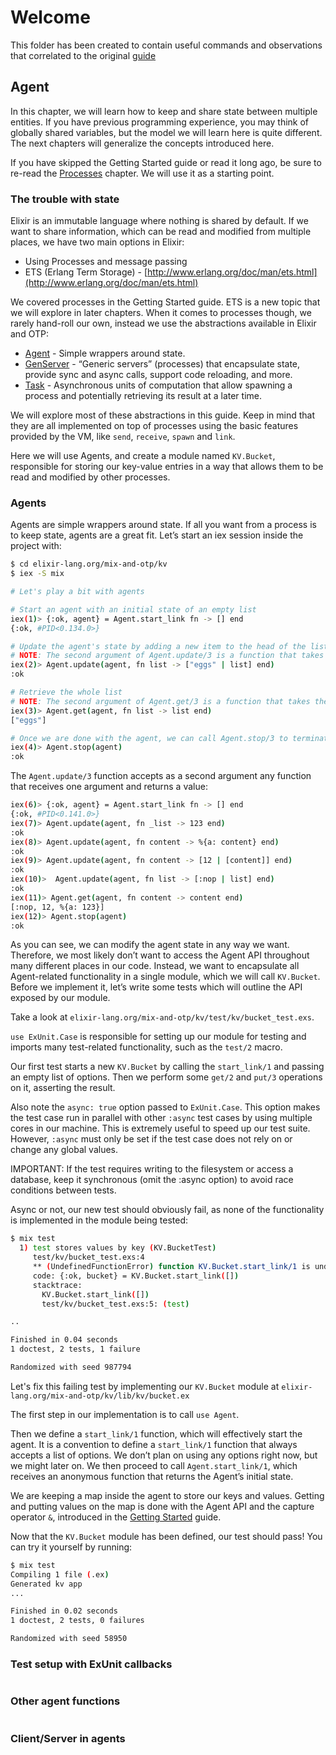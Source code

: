 # Welcome

This folder has been created to contain useful commands and observations that correlated to the original [guide](https://elixir-lang.org/getting-started/mix-otp/agent.html)

## Agent

In this chapter, we will learn how to keep and share state between multiple entities. If you have previous programming experience, you may think of globally shared variables, but the model we will learn here is quite different. The next chapters will generalize the concepts introduced here.

If you have skipped the Getting Started guide or read it long ago, be sure to re-read the [Processes](https://elixir-lang.org/getting-started/processes.html) chapter. We will use it as a starting point.

### The trouble with state

Elixir is an immutable language where nothing is shared by default. If we want to share information, which can be read and modified from multiple places, we have two main options in Elixir:

+ Using Processes and message passing
+ ETS (Erlang Term Storage) - [http://www.erlang.org/doc/man/ets.html](http://www.erlang.org/doc/man/ets.html)

We covered processes in the Getting Started guide. ETS is a new topic that we will explore in later chapters. When it comes to processes though, we rarely hand-roll our own, instead we use the abstractions available in Elixir and OTP:

+ [Agent](https://hexdocs.pm/elixir/Agent.html) - Simple wrappers around state.
+ [GenServer](https://hexdocs.pm/elixir/GenServer.html) - “Generic servers” (processes) that encapsulate state, provide sync and async calls, support code reloading, and more.
+ [Task](https://hexdocs.pm/elixir/Task.html) - Asynchronous units of computation that allow spawning a process and potentially retrieving its result at a later time.

We will explore most of these abstractions in this guide. Keep in mind that they are all implemented on top of processes using the basic features provided by the VM, like `send`, `receive`, `spawn` and `link`.

Here we will use Agents, and create a module named `KV.Bucket`, responsible for storing our key-value entries in a way that allows them to be read and modified by other processes.

### Agents

Agents are simple wrappers around state. If all you want from a process is to keep state, agents are a great fit. Let’s start an iex session inside the project with:

```sh
$ cd elixir-lang.org/mix-and-otp/kv
$ iex -S mix

# Let's play a bit with agents

# Start an agent with an initial state of an empty list
iex(1)> {:ok, agent} = Agent.start_link fn -> [] end
{:ok, #PID<0.134.0>}

# Update the agent's state by adding a new item to the head of the list
# NOTE: The second argument of Agent.update/3 is a function that takes the agent’s current state as input and returns its desired new state.
iex(2)> Agent.update(agent, fn list -> ["eggs" | list] end)
:ok

# Retrieve the whole list
# NOTE: The second argument of Agent.get/3 is a function that takes the state as input and returns the value that Agent.get/3 itself will return.
iex(3)> Agent.get(agent, fn list -> list end)
["eggs"]

# Once we are done with the agent, we can call Agent.stop/3 to terminate the agent process.
iex(4)> Agent.stop(agent)
:ok
```

The `Agent.update/3` function accepts as a second argument any function that receives one argument and returns a value:

```sh
iex(6)> {:ok, agent} = Agent.start_link fn -> [] end
{:ok, #PID<0.141.0>}
iex(7)> Agent.update(agent, fn _list -> 123 end)
:ok
iex(8)> Agent.update(agent, fn content -> %{a: content} end)
:ok
iex(9)> Agent.update(agent, fn content -> [12 | [content]] end)
:ok
iex(10)>  Agent.update(agent, fn list -> [:nop | list] end)
:ok
iex(11)> Agent.get(agent, fn content -> content end)
[:nop, 12, %{a: 123}]
iex(12)> Agent.stop(agent)
:ok
```

As you can see, we can modify the agent state in any way we want. Therefore, we most likely don’t want to access the Agent API throughout many different places in our code. Instead, we want to encapsulate all Agent-related functionality in a single module, which we will call `KV.Bucket`. Before we implement it, let’s write some tests which will outline the API exposed by our module.

Take a look at `elixir-lang.org/mix-and-otp/kv/test/kv/bucket_test.exs`.

`use ExUnit.Case` is responsible for setting up our module for testing and imports many test-related functionality, such as the `test/2` macro.

Our first test starts a new `KV.Bucket` by calling the `start_link/1` and passing an empty list of options. Then we perform some `get/2` and `put/3` operations on it, asserting the result.

Also note the `async: true` option passed to `ExUnit.Case`. This option makes the test case run in parallel with other `:async` test cases by using multiple cores in our machine. This is extremely useful to speed up our test suite. However, `:async` must only be set if the test case does not rely on or change any global values.

IMPORTANT: If the test requires writing to the filesystem or access a database, keep it synchronous (omit the :async option) to avoid race conditions between tests.

Async or not, our new test should obviously fail, as none of the functionality is implemented in the module being tested:

```sh
$ mix test 
  1) test stores values by key (KV.BucketTest)
     test/kv/bucket_test.exs:4
     ** (UndefinedFunctionError) function KV.Bucket.start_link/1 is undefined (module KV.Bucket is not available)
     code: {:ok, bucket} = KV.Bucket.start_link([])
     stacktrace:
       KV.Bucket.start_link([])
       test/kv/bucket_test.exs:5: (test)

..

Finished in 0.04 seconds
1 doctest, 2 tests, 1 failure

Randomized with seed 987794
```

Let's fix this failing test by implementing our `KV.Bucket` module at `elixir-lang.org/mix-and-otp/kv/lib/kv/bucket.ex`

The first step in our implementation is to call `use Agent`.

Then we define a `start_link/1` function, which will effectively start the agent. It is a convention to define a `start_link/1` function that always accepts a list of options. We don’t plan on using any options right now, but we might later on. We then proceed to call `Agent.start_link/1`, which receives an anonymous function that returns the Agent’s initial state.

We are keeping a map inside the agent to store our keys and values. Getting and putting values on the map is done with the Agent API and the capture operator `&`, introduced in the [Getting Started](https://elixir-lang.org/getting-started/modules-and-functions.html#function-capturing) guide.

Now that the `KV.Bucket` module has been defined, our test should pass! You can try it yourself by running:

```sh
$ mix test
Compiling 1 file (.ex)
Generated kv app
...

Finished in 0.02 seconds
1 doctest, 2 tests, 0 failures

Randomized with seed 58950
```

### Test setup with ExUnit callbacks

```sh

```

### Other agent functions

```sh

```

### Client/Server in agents

```sh

```
